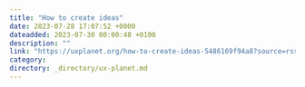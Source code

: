 ```yaml
---
title: "How to create ideas"
date: 2023-07-28 17:07:52 +0000
dateadded: 2023-07-30 00:00:48 +0100
description: ""
link: "https://uxplanet.org/how-to-create-ideas-5486169f94a8?source=rss----819cc2aaeee0---4"
category:
directory: _directory/ux-planet.md
---
```


